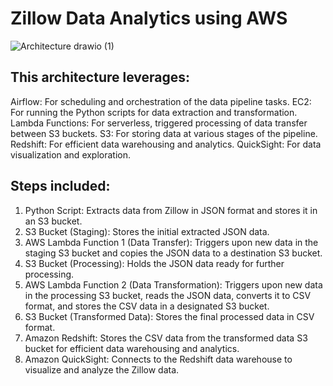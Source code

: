 # Zillow Data Analytics using AWS

![Architecture drawio (1)](https://github.com/bhavanachitragar/zillow-data-analytics/assets/91766461/d36ab26a-5f22-4866-8e1b-ddea2ed2bd98)

## This architecture leverages:
Airflow: For scheduling and orchestration of the data pipeline tasks.
EC2: For running the Python scripts for data extraction and transformation.
Lambda Functions: For serverless, triggered processing of data transfer between S3 buckets.
S3: For storing data at various stages of the pipeline.
Redshift: For efficient data warehousing and analytics.
QuickSight: For data visualization and exploration.

## Steps included:
1. Python Script: Extracts data from Zillow in JSON format and stores it in an S3 bucket.
2. S3 Bucket (Staging): Stores the initial extracted JSON data.
3. AWS Lambda Function 1 (Data Transfer): Triggers upon new data in the staging S3 bucket and copies the JSON data to a destination S3 bucket.
4. S3 Bucket (Processing): Holds the JSON data ready for further processing.
5. AWS Lambda Function 2 (Data Transformation): Triggers upon new data in the processing S3 bucket, reads the JSON data, converts it to CSV format, and stores the CSV data in a designated S3 bucket.
6. S3 Bucket (Transformed Data): Stores the final processed data in CSV format.
7. Amazon Redshift: Stores the CSV data from the transformed data S3 bucket for efficient data warehousing and analytics.
8. Amazon QuickSight: Connects to the Redshift data warehouse to visualize and analyze the Zillow data.


